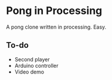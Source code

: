 # Pong in Processing

A pong clone written in processing. Easy.

## To-do

* Second player
* Arduino controller
* Video demo

